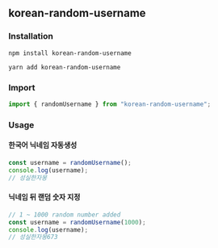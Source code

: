 ## korean-random-username

### Installation

```
npm install korean-random-username

yarn add korean-random-username
```

### Import

```javascript
import { randomUsername } from "korean-random-username";
```

### Usage

#### 한국어 닉네임 자동생성

```javascript
const username = randomUsername();
console.log(username);
// 성실한자몽
```

#### 닉네임 뒤 랜덤 숫자 지정

```javascript
// 1 ~ 1000 random number added
const username = randomUsername(1000);
console.log(username);
// 성실한자몽673
```
